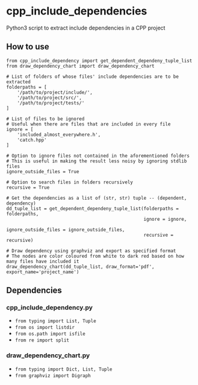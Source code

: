 # cpp_include_dependencies
Python3 script to extract include dependencies in a CPP project

## How to use
```
from cpp_include_dependency import get_dependent_dependeny_tuple_list
from draw_dependency_chart import draw_dependency_chart

# List of folders of whose files' include dependencies are to be extracted
folderpaths = [
    '/path/to/project/include/',
    '/path/to/project/src/',
    '/path/to/project/tests/'
]

# List of files to be ignored
# Useful when there are files that are included in every file
ignore = [
    'included_almost_everywhere.h',
    'catch.hpp'
]

# Option to ignore files not contained in the aforementioned folders
# This is useful in making the result less noisy by ignoring stdlib files
ignore_outside_files = True

# Option to search files in folders recursively
recursive = True

# Get the dependencies as a list of (str, str) tuple -- (dependent, dependency)
dd_tuple_list = get_dependent_dependeny_tuple_list(folderpaths = folderpaths,
                                                   ignore = ignore,
                                                   ignore_outside_files = ignore_outside_files,
                                                   recursive = recursive)

# Draw dependency using graphviz and export as specified format
# The nodes are color coloured from white to dark red based on how many files have included it
draw_dependency_chart(dd_tuple_list, draw_format='pdf', export_name='project_name')
```

## Dependencies
### cpp_include_dependency.py
- ```from typing import List, Tuple```
- ```from os import listdir```
- ```from os.path import isfile```
- ```from re import split```
### draw_dependency_chart.py
- ```from typing import Dict, List, Tuple```
- ```from graphviz import Digraph```

